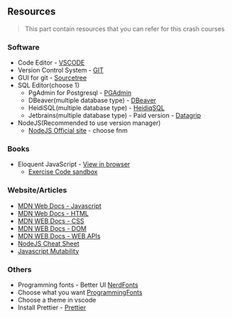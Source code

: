 ## Resources

> This part contain resources that you can refer for this crash courses

### Software

- Code Editor - [VSCODE](https://code.visualstudio.com/)
- Version Control System - [GIT](https://git-scm.com/downloads)
- GUI for git - [Sourcetree](https://www.sourcetreeapp.com/)
- SQL Editor(choose 1)
  - PgAdmin for Postgresql - [PGAdmin](https://www.sourcetreeapp.com/)
  - DBeaver(multiple database type) - [DBeaver](https://dbeaver.io/)
  - HeidiSQL(multiple database type) - [HeidiqSQL](https://www.heidisql.com/)
  - Jetbrains(multiple database type) - Paid version - [Datagrip](https://www.jetbrains.com/datagrip/)
- NodeJS(Recommended to use version manager)
  - [NodeJS Official site](https://nodejs.org/en/download/package-manager) - choose fnm

### Books

- Eloquent JavaScript - [View in browser](https://eloquentjavascript.net/)
  - [Exercise Code sandbox](https://eloquentjavascript.net/code/)

### Website/Articles

- [MDN Web Docs - Javascript](https://developer.mozilla.org/en-US/docs/Web/JavaScript)
- [MDN Web Docs - HTML](https://developer.mozilla.org/en-US/docs/Web/HTML)
- [MDN WEB Docs - CSS](https://developer.mozilla.org/en-US/docs/Web/HTML)
- [MDN WEB Docs - DOM](https://developer.mozilla.org/en-US/docs/Web/API/Document_Object_Model)
- [MDN WEB Docs - WEB APIs](https://developer.mozilla.org/en-US/docs/Web/API)
- [NodeJS Cheat Sheet](https://overapi.com/nodejs)
- [Javascript Mutability](https://daveceddia.com/react-redux-immutability-guide/#what-is-immutability)

### Others

- Programming fonts - Better UI [NerdFonts](https://www.nerdfonts.com/)
- Choose what you want [ProgrammingFonts](https://www.programmingfonts.org/)
- Choose a theme in vscode
- Install Prettier - [Prettier](https://marketplace.visualstudio.com/items?itemName=esbenp.prettier-vscode)
